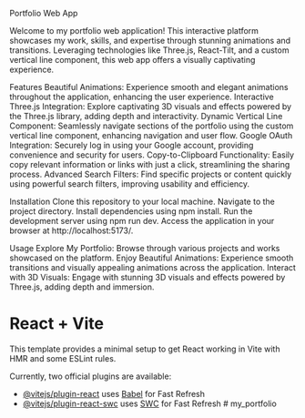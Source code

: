 Portfolio Web App

Welcome to my portfolio web application! This interactive platform showcases my work, skills, and expertise through stunning animations and transitions. Leveraging technologies like Three.js, React-Tilt, and a custom vertical line component, this web app offers a visually captivating experience.

Features
Beautiful Animations: Experience smooth and elegant animations throughout the application, enhancing the user experience.
Interactive Three.js Integration: Explore captivating 3D visuals and effects powered by the Three.js library, adding depth and interactivity.
Dynamic Vertical Line Component: Seamlessly navigate sections of the portfolio using the custom vertical line component, enhancing navigation and user flow.
Google OAuth Integration: Securely log in using your Google account, providing convenience and security for users.
Copy-to-Clipboard Functionality: Easily copy relevant information or links with just a click, streamlining the sharing process.
Advanced Search Filters: Find specific projects or content quickly using powerful search filters, improving usability and efficiency.

Installation
Clone this repository to your local machine.
Navigate to the project directory.
Install dependencies using npm install.
Run the development server using npm run dev.
Access the application in your browser at http://localhost:5173/.

Usage
Explore My Portfolio: Browse through various projects and works showcased on the platform.
Enjoy Beautiful Animations: Experience smooth transitions and visually appealing animations across the application.
Interact with 3D Visuals: Engage with stunning 3D visuals and effects powered by Three.js, adding depth and immersion.

# React + Vite

This template provides a minimal setup to get React working in Vite with HMR and some ESLint rules.

Currently, two official plugins are available:

- [@vitejs/plugin-react](https://github.com/vitejs/vite-plugin-react/blob/main/packages/plugin-react/README.md) uses [Babel](https://babeljs.io/) for Fast Refresh
- [@vitejs/plugin-react-swc](https://github.com/vitejs/vite-plugin-react-swc) uses [SWC](https://swc.rs/) for Fast Refresh
#   m y _ p o r t f o l i o  
 
